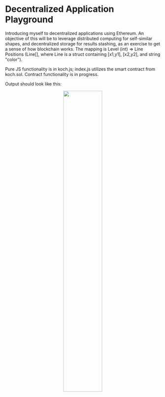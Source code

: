 # Decentralized Application Playground
Introducing myself to decentralized applications using Ethereum. An objective of this will be to leverage distributed computing for self-similar shapes, and decentralized storage for results stashing, as an exercise to get a sense of how blockchain works. The mapping is Level (int) => Line Positions (Line[], where Line is a struct containing [x1,y1], [x2,y2], and string "color").

Pure JS functionality is in koch.js; index.js utilizes the smart contract from koch.sol. Contract functionality is in progress.

Output should look like this: 

<p align="center">
  <img src="https://storage.googleapis.com/imageexamples/koch-img.png" width=50%/>
</p>
